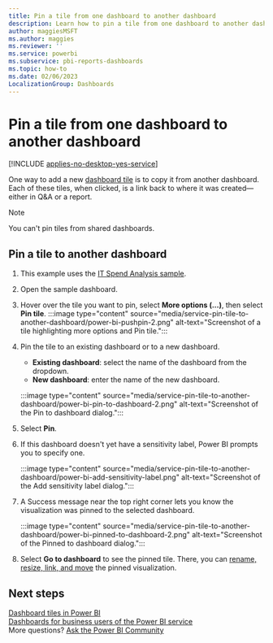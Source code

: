 ```yaml
---
title: Pin a tile from one dashboard to another dashboard
description: Learn how to pin a tile from one dashboard to another dashboard in the Power BI service.
author: maggiesMSFT
ms.author: maggies
ms.reviewer: ''
ms.service: powerbi
ms.subservice: pbi-reports-dashboards
ms.topic: how-to
ms.date: 02/06/2023
LocalizationGroup: Dashboards
---
```

# Pin a tile from one dashboard to another dashboard

[!INCLUDE [applies-no-desktop-yes-service](../includes/applies-no-desktop-yes-service.md)]

One way to add a new [dashboard tile](../consumer/end-user-tiles.md) is to copy it from another dashboard. Each of these tiles, when clicked, is a link back to where it was created&mdash;either in Q&A or a report.

> [!NOTE]
> You can't pin tiles from shared dashboards.

## Pin a tile to another dashboard

1. This example uses the [IT Spend Analysis sample](sample-it-spend.md).
2. Open the sample dashboard.
3. Hover over the tile you want to pin, select **More options (...)**, then select **Pin tile**.
    :::image type="content" source="media/service-pin-tile-to-another-dashboard/power-bi-pushpin-2.png" alt-text="Screenshot of a tile highlighting more options and Pin tile.":::
4. Pin the tile to an existing dashboard or to a new dashboard.

   * **Existing dashboard**: select the name of the dashboard from the dropdown.
   * **New dashboard**: enter the name of the new dashboard.

    :::image type="content" source="media/service-pin-tile-to-another-dashboard/power-bi-pin-to-dashboard-2.png" alt-text="Screenshot of the Pin to dashboard dialog.":::

5. Select **Pin**.

6. If this dashboard doesn't yet have a sensitivity label, Power BI prompts you to specify one.

    :::image type="content" source="media/service-pin-tile-to-another-dashboard/power-bi-add-sensitivity-label.png" alt-text="Screenshot of the Add sensitivity label dialog.":::

7. A Success message near the top right corner lets you know the visualization was pinned to the selected dashboard.

    :::image type="content" source="media/service-pin-tile-to-another-dashboard/power-bi-pinned-to-dashboard-2.png" alt-text="Screenshot of the Pinned to dashboard dialog.":::

8. Select **Go to dashboard** to see the pinned tile. There, you can [rename, resize, link, and move](service-dashboard-edit-tile.md) the pinned visualization.

## Next steps

[Dashboard tiles in Power BI](../consumer/end-user-tiles.md)  
[Dashboards for business users of the Power BI service](../consumer/end-user-dashboards.md)  
More questions? [Ask the Power BI Community](https://community.powerbi.com/)

